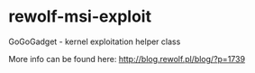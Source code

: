 # rewolf-msi-exploit
GoGoGadget - kernel exploitation helper class

More info can be found here: http://blog.rewolf.pl/blog/?p=1739

